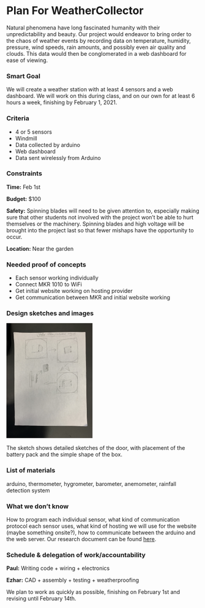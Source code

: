# Plan For WeatherCollector

Natural phenomena have long fascinated humanity with their unpredictability and beauty. Our project would endeavor to bring order to the chaos of weather events by recording data on temperature, humidity, pressure, wind speeds, rain amounts, and possibly even air quality and clouds. This data would then be conglomerated in a web dashboard for ease of viewing. 

### Smart Goal

We will create a weather station with at least 4 sensors and a web dashboard. We will work on this during class, and on our own for at least 6 hours a week, finishing by February 1, 2021.

### Criteria
* 4 or 5 sensors
* Windmill
* Data collected by arduino
* Web dashboard
* Data sent wirelessly from Arduino

### Constraints

**Time:** Feb 1st

**Budget:** $100

**Safety:** Spinning blades will need to be given attention to, especially making sure that other students not involved with the project won’t be able to hurt themselves or the machinery. Spinning blades and high voltage will be brought into the project last so that fewer mishaps have the opportunity to occur.

**Location:** Near the garden

### Needed proof of concepts

* Each sensor working individually
* Connect MKR 1010 to WiFi
* Get initial website working on hosting provider
* Get communication between MKR and initial website working

### Design sketches and images

<img src="/images/initial_sketch_design.jpg" height=300px alt="Initial sketch of design">

The sketch shows detailed sketches of the door, with placement of the battery pack and the simple shape of the box.

### List of materials

arduino, thermometer, hygrometer, barometer, anemometer, rainfall detection system

### What we don’t know

How to program each individual sensor, what kind of communication protocol each sensor uses, what kind of hosting we will use for the website (maybe something onsite?), how to communicate between the arduino and the web server. Our research document can be found [here](research.md).

### Schedule & delegation of work/accountability

**Paul:** Writing code + wiring + electronics

**Ezhar:** CAD + assembly + testing + weatherproofing

We plan to work as quickly as possible, finishing on February 1st and revising until February 14th.
